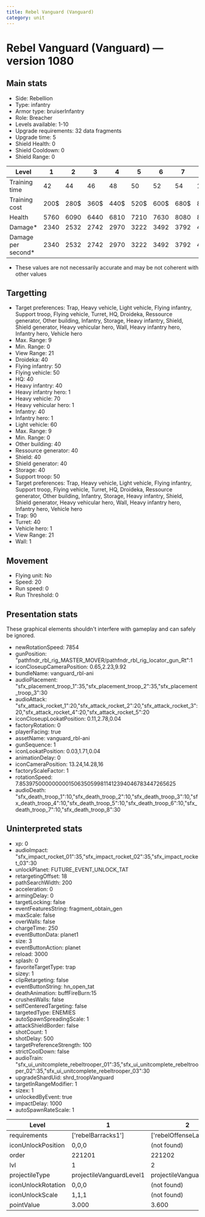 ```yaml
---
title: Rebel Vanguard (Vanguard)
category: unit
---
```


# Rebel Vanguard (Vanguard) — version 1080

## Main stats

  * Side: Rebellion
  * Type: infantry
  * Armor type: bruiserInfantry
  * Role: Breacher
  * Levels available: 1-10
  * Upgrade requirements: 32 data fragments
  * Upgrade time: 5
  * Shield Health: 0
  * Shield Cooldown: 0
  * Shield Range: 0

|Level             |1   |2   |3   |4   |5   |6   |7   |8   |9   |10  |
|------------------|----|----|----|----|----|----|----|----|----|----|
|Training time     |42  |44  |46  |48  |50  |52  |54  |112 |116 |120 |
|Training cost     |200$|280$|360$|440$|520$|600$|680$|800$|840$|920$|
|Health            |5760|6090|6440|6810|7210|7630|8080|8560|9070|9610|
|Damage*           |2340|2532|2742|2970|3222|3492|3792|4122|4482|4872|
|Damage per second*|2340|2532|2742|2970|3222|3492|3792|4122|4482|4872|

* These values are not necessarily accurate and may be not coherent with other values

## Targetting

  * Target preferences: Trap, Heavy vehicle, Light vehicle, Flying infantry, Support troop, Flying vehicle, Turret, HQ, Droideka, Ressource generator, Other building, Infantry, Storage, Heavy infantry, Shield, Shield generator, Heavy vehicular hero, Wall, Heavy infantry hero, Infantry hero, Vehicle hero
  * Max. Range: 9
  * Min. Range: 0
  * View Range: 21
  * Droideka: 40
  * Flying infantry: 50
  * Flying vehicle: 50
  * HQ: 40
  * Heavy infantry: 40
  * Heavy infantry hero: 1
  * Heavy vehicle: 70
  * Heavy vehicular hero: 1
  * Infantry: 40
  * Infantry hero: 1
  * Light vehicle: 60
  * Max. Range: 9
  * Min. Range: 0
  * Other building: 40
  * Ressource generator: 40
  * Shield: 40
  * Shield generator: 40
  * Storage: 40
  * Support troop: 50
  * Target preferences: Trap, Heavy vehicle, Light vehicle, Flying infantry, Support troop, Flying vehicle, Turret, HQ, Droideka, Ressource generator, Other building, Infantry, Storage, Heavy infantry, Shield, Shield generator, Heavy vehicular hero, Wall, Heavy infantry hero, Infantry hero, Vehicle hero
  * Trap: 90
  * Turret: 40
  * Vehicle hero: 1
  * View Range: 21
  * Wall: 1

## Movement

  * Flying unit: No
  * Speed: 20
  * Run speed: 0
  * Run Threshold: 0

## Presentation stats

These graphical elements shouldn't interfere with gameplay and can safely be ignored.

  * newRotationSpeed: 7854
  * gunPosition: "pathfndr_rbl_rig_MASTER_MOVER/pathfndr_rbl_rig_locator_gun_Rt":1
  * iconCloseupCameraPosition: 0.65,2.23,9.92
  * bundleName: vanguard_rbl-ani
  * audioPlacement: "sfx_placement_troop_1":35,"sfx_placement_troop_2":35,"sfx_placement_troop_3":30
  * audioAttack: "sfx_attack_rocket_1":20,"sfx_attack_rocket_2":20,"sfx_attack_rocket_3":20,"sfx_attack_rocket_4":20,"sfx_attack_rocket_5":20
  * iconCloseupLookatPosition: 0.11,2.78,0.04
  * factoryRotation: 0
  * playerFacing: true
  * assetName: vanguard_rbl-ani
  * gunSequence: 1
  * iconLookatPosition: 0.03,1.71,0.04
  * animationDelay: 0
  * iconCameraPosition: 13.24,14.28,16
  * factoryScaleFactor: 1
  * rotationSpeed: 7.8539750000000001506350599811412394046783447265625
  * audioDeath: "sfx_death_troop_1":10,"sfx_death_troop_2":10,"sfx_death_troop_3":10,"sfx_death_troop_4":10,"sfx_death_troop_5":10,"sfx_death_troop_6":10,"sfx_death_troop_7":10,"sfx_death_troop_8":30

## Uninterpreted stats

  * xp: 0
  * audioImpact: "sfx_impact_rocket_01":35,"sfx_impact_rocket_02":35,"sfx_impact_rocket_03":30
  * unlockPlanet: FUTURE_EVENT_UNLOCK_TAT
  * retargetingOffset: 18
  * pathSearchWidth: 200
  * acceleration: 0
  * armingDelay: 0
  * targetLocking: false
  * eventFeaturesString: fragment_obtain_gen
  * maxScale: false
  * overWalls: false
  * chargeTime: 250
  * eventButtonData: planet1
  * size: 3
  * eventButtonAction: planet
  * reload: 3000
  * splash: 0
  * favoriteTargetType: trap
  * sizey: 1
  * clipRetargeting: false
  * eventButtonString: hn_open_tat
  * deathAnimation: buffFireBurn:15
  * crushesWalls: false
  * selfCenteredTargeting: false
  * targetedType: ENEMIES
  * autoSpawnSpreadingScale: 1
  * attackShieldBorder: false
  * shotCount: 1
  * shotDelay: 500
  * targetPreferenceStrength: 100
  * strictCoolDown: false
  * audioTrain: "sfx_ui_unitcomplete_rebeltrooper_01":35,"sfx_ui_unitcomplete_rebeltrooper_02":35,"sfx_ui_unitcomplete_rebeltrooper_03":30
  * upgradeShardUid: shrd_troopVanguard
  * targetInRangeModifier: 1
  * sizex: 1
  * unlockedByEvent: true
  * impactDelay: 1000
  * autoSpawnRateScale: 1

|Level             |1                       |2                       |3                       |4                       |5                       |6                       |7                       |8                       |9                       |10                       |
|------------------|------------------------|------------------------|------------------------|------------------------|------------------------|------------------------|------------------------|------------------------|------------------------|-------------------------|
|requirements      |['rebelBarracks1']      |['rebelOffenseLab2']    |['rebelOffenseLab3']    |['rebelOffenseLab4']    |['rebelOffenseLab5']    |['rebelOffenseLab6']    |['rebelOffenseLab7']    |['rebelOffenseLab8']    |['rebelOffenseLab9']    |['rebelOffenseLab10']    |
|iconUnlockPosition|0,0,0                   |(not found)             |(not found)             |(not found)             |(not found)             |(not found)             |(not found)             |(not found)             |(not found)             |(not found)              |
|order             |221201                  |221202                  |221203                  |221204                  |221205                  |221206                  |221207                  |221208                  |221209                  |221210                   |
|lvl               |1                       |2                       |3                       |4                       |5                       |6                       |7                       |8                       |9                       |10                       |
|projectileType    |projectileVanguardLevel1|projectileVanguardLevel2|projectileVanguardLevel3|projectileVanguardLevel4|projectileVanguardLevel5|projectileVanguardLevel6|projectileVanguardLevel7|projectileVanguardLevel8|projectileVanguardLevel9|projectileVanguardLevel10|
|iconUnlockRotation|0,0,0                   |(not found)             |(not found)             |(not found)             |(not found)             |(not found)             |(not found)             |(not found)             |(not found)             |(not found)              |
|iconUnlockScale   |1,1,1                   |(not found)             |(not found)             |(not found)             |(not found)             |(not found)             |(not found)             |(not found)             |(not found)             |(not found)              |
|pointValue        |3.000                   |3.600                   |4.200                   |4.800                   |5.400                   |6.000                   |6.600                   |7.200                   |7.800                   |9.000                    |

